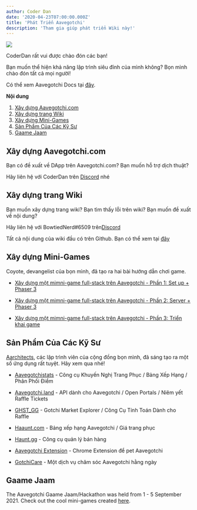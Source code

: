 ```yaml
---
author: Coder Dan
date: '2020-04-23T07:00:00.000Z'
title: 'Phát Triển Aavegotchi'
description: 'Tham gia giúp phát triển Wiki này!'
---
```


<div class="headerImageContainer">
<img class="headerImage" src="/developers/codergotchi.png">
<p class="headerImageText">CoderDan rất vui được chào đón các bạn!</p>
</div>

Bạn muốn thể hiện khả năng lập trình siêu đỉnh của mình không? Bọn mình chào đón tất cả mọi người!

Có thể xem Aavegotchi Docs tại [đây](https://docs.aavegotchi.com/).

<div class="contentsBox">

**Nội dung**

<ol>
<li><a href=#building-aavegotchi-com>Xây dựng Aavegotchi.com</a></li>
<li><a href=#building-the-wiki>Xây dựng trang Wiki</a></li>
<li><a href=#building-mini-games>Xây dựng Mini-Games</a></li>
<li><a href=#aarchitect-creations>Sản Phẩm Của Các Kỹ Sư</a></li>
<li><a href=#gaame-jaam>Gaame Jaam</a></li>
</ol>

</div>

## Xây dựng Aavegotchi.com

Bạn có đề xuất về DApp trên Aavegotchi.com? Bạn muốn hỗ trợ dịch thuật?

Hãy liên hệ với CoderDan trên [Discord](https://discord.com/invite/NPwnWB6) nhé

## Xây dựng trang Wiki

Bạn muốn xây dựng trang wiki? Bạn tìm thấy lỗi trên wiki? Bạn muốn đề xuất về nội dung?

Hãy liên hệ với BowtiedNerd#6509 trên[Discord](https://discord.com/invite/NPwnWB6)

Tất cả nội dung của wiki đầu có trên Github. Bạn có thể xem tại [đây](https://github.com/aavegotchi/aavegotchi-wiki)

## Xây dựng Mini-Games

Coyote, devangelist của bọn mình, đã tạo ra hai bài hướng dẫn chơi game.

* [Xây dựng một mimni-game full-stack trên Aavegotchi - Phần 1: Set up + Phaser 3](https://dev.to/ccoyotedev/building-a-full-stack-aavegotchi-minigame-part-1-set-up-phaser-3-29l5)

* [Xây dựng một mimni-game full-stack trên Aavegotchi - Phần 2: Server + Phaser 3](https://dev.to/ccoyotedev/building-a-full-stack-aavegotchi-minigame-part-2-server-leaderboard-53la)

* [Xây dựng một mimni-game full-stack trên Aavegotchi - Phần 3: Triển khai game](https://dev.to/ccoyotedev/building-a-full-stack-aavegotchi-minigame-part-3-deploying-your-game-mga)

## Sản Phẩm Của Các Kỹ Sư

[Aarchitects](/aarchitect), các lập trình viên của cộng đồng bọn mình, đã sáng tạo ra một số ứng dụng rất tuyệt. Hãy xem qua nhé!

* [Aavegotchistats](https://aavegotchistats.com/) - Công cụ Khuyến Nghị Trang Phục / Bảng Xếp Hạng / Phân Phối Điểm

* [Aavegotchi.land](https://aavegotchi.land/) - API dành cho Aavegotchi / Open Portals / Niêm yết Raffle Tickets

* [GHST_GG](https://ghst.gg/) - Gotchi Market Explorer / Công Cụ Tính Toán Dành cho Raffle

* [Haaunt.com](https://haaunt.com/) - Bảng xếp hạng Aavegotchi / Giá trang phục

* [Haunt.gg](https://haunt.gg/) - Công cụ quản lý bán hàng

* [Aavegotchi Extension](https://chrome.google.com/webstore/detail/aavegotchi-extension/ibggmlahcckfbcghmbnbdmkmolmaejfc) - Chrome Extension để pet Aavegotchi

* [GotchiCare](https://gotchicare.com/) - Một dịch vụ chăm sóc Aavegotchi hằng ngày

## Gaame Jaam

The Aavegotchi Gaame Jaam/Hackathon was held from 1 - 5 September 2021. Check out the cool mini-games created [here](/gaame-jaam).